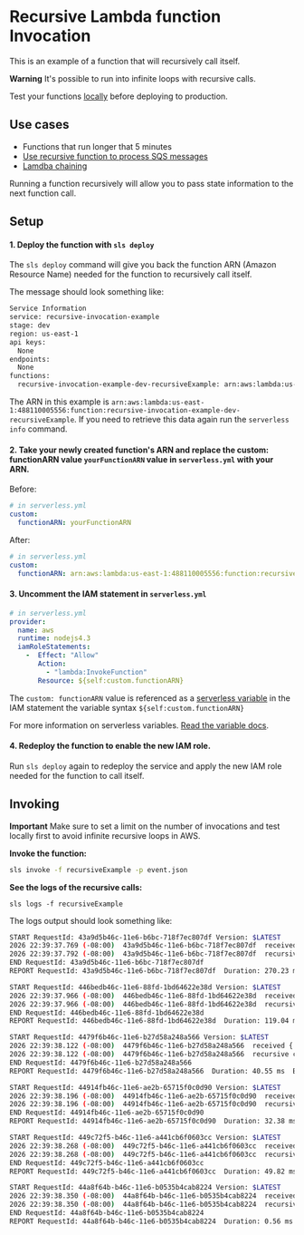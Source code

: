 <!--
title: 'AWS Recursive Lambda function Invocation example in NodeJS'
description: 'This is an example of a function that will recursively call itself.'
layout: Doc
framework: v1
platform: AWS
language: nodeJS
authorLink: 'https://github.com/rupakg'
authorName: 'Rupak Ganguly'
authorAvatar: 'https://avatars0.githubusercontent.com/u/8188?v=4&s=140'
-->
# Recursive Lambda function Invocation

This is an example of a function that will recursively call itself.

**Warning** It's possible to run into infinite loops with recursive calls.

Test your functions [locally](https://serverless.com/framework/docs/providers/aws/cli-reference/invoke#invoke-local) before deploying to production.

## Use cases

- Functions that run longer that 5 minutes
- [Use recursive function to process SQS messages](http://theburningmonk.com/2016/04/aws-lambda-use-recursive-function-to-process-sqs-messages-part-1/)
- [Lamdba chaining](https://github.com/pmuens/serverless-lambda-chaining)

Running a function recursively will allow you to pass state information to the next function call.

## Setup

#### 1. Deploy the function with `sls deploy`

The `sls deploy` command will give you back the function ARN (Amazon Resource Name) needed for the function to recursively call itself.

The message should look something like:

```bash
Service Information
service: recursive-invocation-example
stage: dev
region: us-east-1
api keys:
  None
endpoints:
  None
functions:
  recursive-invocation-example-dev-recursiveExample: arn:aws:lambda:us-east-1:488110005556:function:recursive-invocation-example-dev-recursiveExample
```

The ARN in this example is `arn:aws:lambda:us-east-1:488110005556:function:recursive-invocation-example-dev-recursiveExample`. If you need to retrieve this data again run the `serverless info` command.

#### 2. Take your newly created function's ARN and replace the custom: functionARN value `yourFunctionARN` value in `serverless.yml` with your ARN.

Before:
```yml
# in serverless.yml
custom:
  functionARN: yourFunctionARN
```

After:
```yml
# in serverless.yml
custom:
  functionARN: arn:aws:lambda:us-east-1:488110005556:function:recursive-invocation-example-dev-recursiveExample
```

#### 3. Uncomment the IAM statement in `serverless.yml`

```yml
# in serverless.yml
provider:
  name: aws
  runtime: nodejs4.3
  iamRoleStatements:
    -  Effect: "Allow"
       Action:
         - "lambda:InvokeFunction"
       Resource: ${self:custom.functionARN}
```

The `custom: functionARN` value is referenced as a [serverless variable](https://serverless.com/framework/docs/providers/aws/guide/variables/) in the IAM statement the variable syntax `${self:custom.functionARN}`

For more information on serverless variables. [Read the variable docs](https://serverless.com/framework/docs/providers/aws/guide/variables/).

#### 4. Redeploy the function to enable the new IAM role.

Run `sls deploy` again to redeploy the service and apply the new IAM role needed for the function to call itself.

## Invoking

**Important** Make sure to set a limit on the number of invocations and test locally first to avoid infinite recursive loops in AWS.

**Invoke the function:**

```bash
sls invoke -f recursiveExample -p event.json
```

**See the logs of the recursive calls:**

```
sls logs -f recursiveExample
```

The logs output should look something like:

```bash
START RequestId: 43a9d5b46c-11e6-b6bc-718f7ec807df Version: $LATEST
2026 22:39:37.769 (-08:00)  43a9d5b46c-11e6-b6bc-718f7ec807df  received { numberOfCalls: 5 }
2026 22:39:37.792 (-08:00)  43a9d5b46c-11e6-b6bc-718f7ec807df  recursive call
END RequestId: 43a9d5b46c-11e6-b6bc-718f7ec807df
REPORT RequestId: 43a9d5b46c-11e6-b6bc-718f7ec807df  Duration: 270.23 ms Billed Duration: 300 ms   Memory Size: 1024 MB  Max Memory Used: 32 MB

START RequestId: 446bedb46c-11e6-88fd-1bd64622e38d Version: $LATEST
2026 22:39:37.966 (-08:00)  446bedb46c-11e6-88fd-1bd64622e38d  received { numberOfCalls: 4 }
2026 22:39:37.966 (-08:00)  446bedb46c-11e6-88fd-1bd64622e38d  recursive call
END RequestId: 446bedb46c-11e6-88fd-1bd64622e38d
REPORT RequestId: 446bedb46c-11e6-88fd-1bd64622e38d  Duration: 119.04 ms Billed Duration: 200 ms   Memory Size: 1024 MB  Max Memory Used: 32 MB

START RequestId: 4479f6b46c-11e6-b27d58a248a566 Version: $LATEST
2026 22:39:38.122 (-08:00)  4479f6b46c-11e6-b27d58a248a566  received { numberOfCalls: 3 }
2026 22:39:38.122 (-08:00)  4479f6b46c-11e6-b27d58a248a566  recursive call
END RequestId: 4479f6b46c-11e6-b27d58a248a566
REPORT RequestId: 4479f6b46c-11e6-b27d58a248a566  Duration: 40.55 ms  Billed Duration: 100 ms   Memory Size: 1024 MB  Max Memory Used: 32 MB

START RequestId: 44914fb46c-11e6-ae2b-65715f0c0d90 Version: $LATEST
2026 22:39:38.196 (-08:00)  44914fb46c-11e6-ae2b-65715f0c0d90  received { numberOfCalls: 2 }
2026 22:39:38.196 (-08:00)  44914fb46c-11e6-ae2b-65715f0c0d90  recursive call
END RequestId: 44914fb46c-11e6-ae2b-65715f0c0d90
REPORT RequestId: 44914fb46c-11e6-ae2b-65715f0c0d90  Duration: 32.38 ms  Billed Duration: 100 ms   Memory Size: 1024 MB  Max Memory Used: 32 MB

START RequestId: 449c72f5-b46c-11e6-a441cb6f0603cc Version: $LATEST
2026 22:39:38.268 (-08:00)  449c72f5-b46c-11e6-a441cb6f0603cc  received { numberOfCalls: 1 }
2026 22:39:38.268 (-08:00)  449c72f5-b46c-11e6-a441cb6f0603cc  recursive call
END RequestId: 449c72f5-b46c-11e6-a441cb6f0603cc
REPORT RequestId: 449c72f5-b46c-11e6-a441cb6f0603cc  Duration: 49.82 ms  Billed Duration: 100 ms   Memory Size: 1024 MB  Max Memory Used: 32 MB

START RequestId: 44a8f64b-b46c-11e6-b0535b4cab8224 Version: $LATEST
2026 22:39:38.350 (-08:00)  44a8f64b-b46c-11e6-b0535b4cab8224  received { numberOfCalls: 0 }
2026 22:39:38.350 (-08:00)  44a8f64b-b46c-11e6-b0535b4cab8224  recursive call finished
END RequestId: 44a8f64b-b46c-11e6-b0535b4cab8224
REPORT RequestId: 44a8f64b-b46c-11e6-b0535b4cab8224  Duration: 0.56 ms Billed Duration: 100 ms   Memory Size: 1024 MB  Max Memory Used: 32 MB
```

